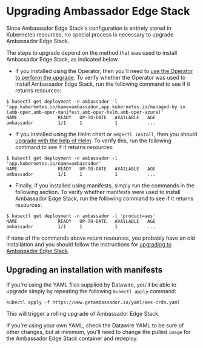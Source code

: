 # Upgrading Ambassador Edge Stack

Since Ambassador Edge Stack's configuration is entirely stored in Kubernetes resources, no special process
is necessary to upgrade Ambassador Edge Stack.

The steps to upgrade depend on the method that was used to install Ambassador Edge Stack, as indicated below.

* If you installed using the Operator, then you'll need to [use the Operator to perform the upgrade](../aes-operator/#updates-by-the-operator).
To verify whether the Operator was used to install Ambassador Edge Stack, run the following command
to see if it returns resources:
```commandline
$ kubectl get deployment -n ambassador -l 'app.kubernetes.io/name=ambassador,app.kubernetes.io/managed-by in (amb-oper,amb-oper-manifest,amb-oper-helm,amb-oper-azure)' 
NAME               READY   UP-TO-DATE   AVAILABLE   AGE
ambassador         1/1     1            1           ...
```

* If you installed using the Helm chart or `edgectl install`, then you should
[upgrade with the help of Helm](../helm/#migrating-to-the-ambassador-edge-stack).
To verify this, run the following command to see if it returns resources:
```commandline
$ kubectl get deployment -n ambassador -l 'app.kubernetes.io/name=ambassador'
NAME               READY   UP-TO-DATE   AVAILABLE   AGE
ambassador         1/1     1            1           ...
```

* Finally, if you installed using manifests, simply run the commands in the following section. To verify whether
manifests were used to install Ambassador Edge Stack, run the following command to see if it returns resources:
```commandline
$ kubectl get deployment -n ambassador -l 'product=aes'
NAME               READY   UP-TO-DATE   AVAILABLE   AGE
ambassador         1/1     1            1           ...
```

If none of the commands above return resources, you probably have an old installation and you should follow
the instructions for [upgrading to Ambassador Edge Stack](../upgrade-to-edge-stack/).

## Upgrading an installation with manifests

If you're using the YAML files supplied by Datawire, you'll be able to upgrade simply by repeating
the following `kubectl apply` command:

```shell
kubectl apply -f https://www.getambassador.io/yaml/aes-crds.yaml
```

This will trigger a rolling upgrade of Ambassador Edge Stack.

If you're using your own YAML, check the Datawire YAML to be sure of other changes, but at minimum,
you'll need to change the pulled `image` for the Ambassador Edge Stack container and redeploy.
